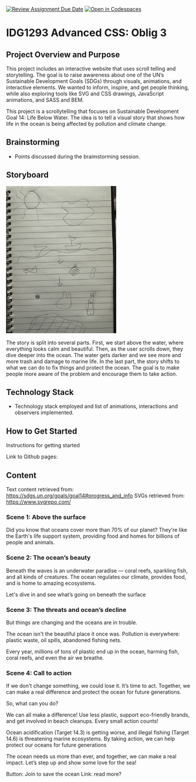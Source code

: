 [![Review Assignment Due Date](https://classroom.github.com/assets/deadline-readme-button-22041afd0340ce965d47ae6ef1cefeee28c7c493a6346c4f15d667ab976d596c.svg)](https://classroom.github.com/a/Hl2JaK93)
[![Open in Codespaces](https://classroom.github.com/assets/launch-codespace-2972f46106e565e64193e422d61a12cf1da4916b45550586e14ef0a7c637dd04.svg)](https://classroom.github.com/open-in-codespaces?assignment_repo_id=19230396)

# IDG1293 Advanced CSS: Oblig 3

## Project Overview and Purpose
This project includes an interactive website that uses scroll telling and storytelling. The goal is to raise awareness about one of the UN’s Sustainable Development Goals (SDGs) through visuals, animations, and interactive elements. We wanted to inform, inspire, and get people thinking, while also exploring tools like SVG and CSS drawings, JavaScript animations, and SASS and BEM.

This project is a scrollytelling that focuses on Sustainable Development Goal 14: Life Below Water. The idea is to tell a visual story that shows how life in the ocean is being affected by pollution and climate change.


## Brainstorming 
- Points discussed during the braimstorming session.


## Storyboard
<img src="assets/images/storyboard.png" alt="Storyboard" width="300"/>

The story is split into several parts. First, we start above the water, where everything looks calm and beautiful. Then, as the user scrolls down, they dive deeper into the ocean. The water gets darker and we see more and more trash and damage to marine life. In the last part, the story shifts to what we can do to fix things and protect the ocean. The goal is to make people more aware of the problem and encourage them to take action.

## Technology Stack
- Technology stack employed and list of animations, interactions and observers implemented.

## How to Get Started
Instructions for getting started 

Link to Github pages: 

## Content
Text content retrieved from: https://sdgs.un.org/goals/goal14#progress_and_info 
SVGs retrieved from: https://www.svgrepo.com/ 

### Scene 1: Above the surface 
Did you know that oceans cover more than 70% of our planet? They're like the Earth's life support system, providing food and homes for billions of people and animals. 


### Scene 2: The ocean’s beauty
Beneath the waves is an underwater paradise — coral reefs, sparkling fish, and all kinds of creatures. The ocean regulates our climate, provides food, and is home to amazing ecosystems.

Let's dive in and see what’s going on beneath the surface

### Scene 3: The threats and ocean’s decline
But things are changing and the oceans are in trouble. 

The ocean isn't the beautiful place it once was. Pollution is everywhere: plastic waste, oil spills, abandoned fishing nets. 

Every year, millions of tons of plastic end up in the ocean, harming fish, coral reefs, and even the air we breathe.


### Scene 4: Call to action
If we don't change something, we could lose it.
It’s time to act. Together, we can make a real difference and protect the ocean for future generations.

So, what can you do? 

We can all make a difference! Use less plastic, support eco-friendly brands, and get involved in beach cleanups. Every small action counts!

Ocean acidification (Target 14.3) is getting worse, and illegal fishing (Target 14.6) is threatening marine ecosystems. By taking action, we can help protect our oceans for future generations

The ocean needs us more than ever, and together, we can make a real impact. Let’s step up and show some love for the sea! 

Button: Join to save the ocean
Link: read more?
